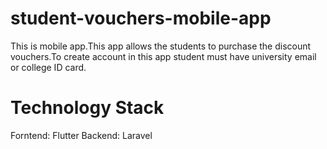 # student-vouchers-mobile-app

This is mobile app.This app allows the students to purchase the discount vouchers.To create account in this app student must have university email or college ID card. 

# Technology Stack

Forntend: Flutter
Backend: Laravel
